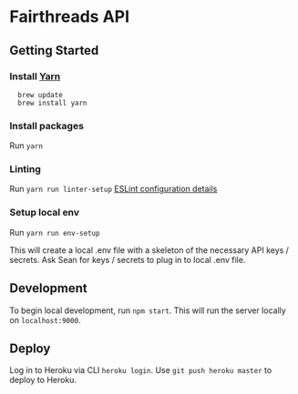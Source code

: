 # Fairthreads API

## Getting Started

### Install [Yarn](https://yarnpkg.com/en/docs/install#mac-tab)
```
  brew update
  brew install yarn
```
### Install packages
Run `yarn`

### Linting
Run `yarn run linter-setup`
[ESLint configuration details](http://eslint.org/docs/user-guide/configuring.html#configuring-rules)

### Setup local env
Run `yarn run env-setup`

This will create a local .env file with a skeleton of the necessary API keys / secrets. Ask Sean for keys / secrets to plug in to local .env file.

## Development
To begin local development, run `npm start`. This will run the server locally on `localhost:9000`.

## Deploy
Log in to Heroku via CLI `heroku login`.
Use `git push heroku master` to deploy to Heroku.
